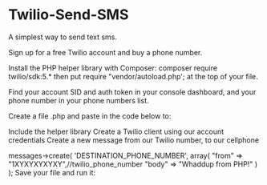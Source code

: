 # Twilio-Send-SMS

A simplest way to send text sms.

Sign up for a free Twilio account and buy a phone number.

Install the PHP helper library with Composer: composer require twilio/sdk:5.* then put   require "vendor/autoload.php'; at the top of your file.

Find your account SID and auth token in your console dashboard, and your phone number in your phone numbers list.

Create a file .php  and paste in the code below to:

Include the helper library
Create a Twilio client using our account credentials
Create a new message from our Twilio number, to our cellphone

<?php
 
require_once "vendor/autoload.php"; 
use Twilio\Rest\Client;
 
$account_sid = "YOUR_TWILIO_ACCOUNT_SID";
$auth_token = "YOUR_TWILIO_AUTH_TOKEN";
 
$client = new Client($account_sid, $auth_token);
 
$client->messages->create(
    'DESTINATION_PHONE_NUMBER',
    array(
        "from" => "1XYXYXYXYXY",//twilio_phone_number
        "body" => "Whaddup from PHP!"
    )
);

Save your file and run it: